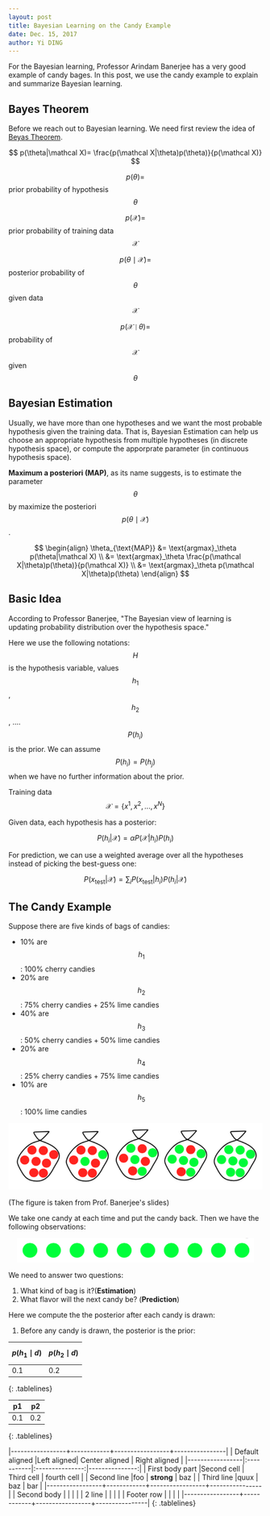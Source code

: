 ```yaml
--- 
layout: post
title: Bayesian Learning on the Candy Example
date: Dec. 15, 2017
author: Yi DING
---
```


<style>
.tablelines table, .tablelines td, .tablelines th {
        border: 1px solid black;
        }
</style>

[comment]: # (Use the candy example to explain Bayesian learning)

For the Bayesian learning, Professor Arindam Banerjee has a very good example of candy bages. In this post, we use the candy example to explain and summarize Bayesian learning.

## Bayes Theorem
Before we reach out to Bayesian learning. We need first review the idea of [Beyas Theorem](http://www.cs.cmu.edu/afs/cs/project/theo-20/www/mlbook/ch6.pdf).

$$ p(\theta|\mathcal X)= \frac{p(\mathcal X|\theta)p(\theta)}{p(\mathcal X)} $$

$$ p(\theta)= $$ prior probability of hypothesis $$\theta$$

$$ p(\mathcal X)=$$ prior probability of training data $$\mathcal X$$

$$ p(\theta \mid \mathcal X)= $$ posterior probability of $$\theta$$ given data $$\mathcal X$$

$$ p(\mathcal X \mid \theta)= $$ probability of $$\mathcal X$$ given $$\theta$$

## Bayesian Estimation
Usually, we have more than one hypotheses and we want the most probable hypothesis given the training data. That is, Bayesian Estimation can help us choose an appropriate hypothesis from multiple hypotheses (in discrete hypothesis space), or compute the apporprate parameter (in continuous hypothesis space).

**Maximum a posteriori (MAP)**, as its name suggests, is to estimate the parameter $$\theta$$ by maximize the posteriori $$ p(\theta \mid \mathcal X) $$.

$$ \begin{align}
\theta_{\text{MAP}} 
&= \text{argmax}_\theta p(\theta|\mathcal X) \\
&= \text{argmax}_\theta \frac{p(\mathcal X|\theta)p(\theta)}{p(\mathcal X)} \\
&= \text{argmax}_\theta p(\mathcal X|\theta)p(\theta)
\end{align} $$

## Basic Idea
According to Professor Banerjee, "The Bayesian view of learning is updating probability distribution over the hypothesis space." 

Here we use the following notations: $$H$$ is the hypothesis variable, values $$h_1$$, $$h_2$$, .... $$P(h_i)$$ is the prior. We can assume $$P(h_i)=P(h_j)$$ when we have no further information about the prior.

Training data $$\mathcal X=\{x^1,x^2,...,x^N\}$$

Given data, each hypothesis has a posterior:

$$P(h_i|\mathcal X)=\alpha P(\mathcal X|h_i)P(h_i)$$

For prediction, we can use a weighted average over all the hypotheses instead of picking the best-guess one:

$$P(x_\text{test}|\mathcal X)=\sum_i P(x_\text{test}|h_i)P(h_i|\mathcal X)$$

## The Candy Example
Suppose there are five kinds of bags of candies:
* 10% are $$h_1$$: 100% cherry candies
* 20% are $$h_2$$: 75% cherry candies + 25% lime candies 
* 40% are $$h_3$$: 50% cherry candies + 50% lime candies 
* 20% are $$h_4$$: 25% cherry candies + 75% lime candies 
* 10% are $$h_5$$: 100% lime candies

<p align = "center">
<img src="figures/candy-bags.png"  alt="Candy bages">
</p>

(The figure is taken from Prof. Banerjee's slides)

We take one candy at each time and put the candy back. Then we have the following observations:

<p align = "center">
<img src="figures/candies-drawn.png"  alt="Candy bages">
</p>

We need to answer two questions: 
1. What kind of bag is it?(**Estimation**) 
2. What flavor will the next candy be? (**Prediction**)

Here we compute the the posterior after each candy is drawn:

1. Before any candy is drawn, the posterior is the prior:

|$$p(h_1\mid d)$$  |$$p(h_2\mid d)$$  |
|---            |---            |
|0.1            |0.2            |
{: .tablelines}

|p1             |p2             |
|---            |---            |
|0.1            |0.2            |
{: .tablelines}

|-----------------+------------+-----------------+----------------|
| Default aligned |Left aligned| Center aligned  | Right aligned  |
|-----------------|:-----------|:---------------:|---------------:|
| First body part |Second cell | Third cell      | fourth cell    |
| Second line     |foo         | **strong**      | baz            |
| Third line      |quux        | baz             | bar            |
|-----------------+------------+-----------------+----------------|
| Second body     |            |                 |                |
| 2 line          |            |                 |                |
| Footer row      |            |                 |                |
|-----------------+------------+-----------------+----------------|
{: .tablelines}
